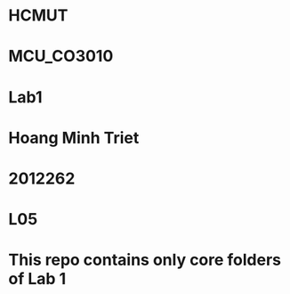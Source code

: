 # HCMUT
# MCU_CO3010
# Lab1
# Hoang Minh Triet
# 2012262
# L05
# This repo contains only core folders of Lab 1
